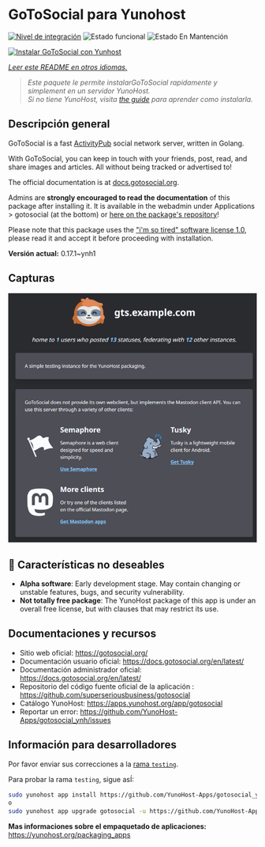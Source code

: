 <!--
Este archivo README esta generado automaticamente<https://github.com/YunoHost/apps/tree/master/tools/readme_generator>
No se debe editar a mano.
-->

# GoToSocial para Yunohost

[![Nivel de integración](https://dash.yunohost.org/integration/gotosocial.svg)](https://ci-apps.yunohost.org/ci/apps/gotosocial/) ![Estado funcional](https://ci-apps.yunohost.org/ci/badges/gotosocial.status.svg) ![Estado En Mantención](https://ci-apps.yunohost.org/ci/badges/gotosocial.maintain.svg)

[![Instalar GoToSocial con Yunhost](https://install-app.yunohost.org/install-with-yunohost.svg)](https://install-app.yunohost.org/?app=gotosocial)

*[Leer este README en otros idiomas.](./ALL_README.md)*

> *Este paquete le permite instalarGoToSocial rapidamente y simplement en un servidor YunoHost.*  
> *Si no tiene YunoHost, visita [the guide](https://yunohost.org/install) para aprender como instalarla.*

## Descripción general

GoToSocial is a fast [ActivityPub](https://activitypub.rocks/) social network server, written in Golang.

With GoToSocial, you can keep in touch with your friends, post, read, and share images and articles. All without being tracked or advertised to!

The official documentation is at [docs.gotosocial.org](https://docs.gotosocial.org).  

Admins are **strongly encouraged to read the documentation** of this package after installing it. It is available in the webadmin under Applications > gotosocial (at the bottom) or [here on the package's repository](https://github.com/YunoHost-Apps/gotosocial_ynh/blob/master/doc/ADMIN.md)!

Please note that this package uses the ["i'm so tired" software license 1.0](https://github.com/YunoHost-Apps/gotosocial_ynh/blob/master/LICENSE), please read it and accept it before proceeding with installation.


**Versión actual:** 0.17.1~ynh1

## Capturas

![Captura de GoToSocial](./doc/screenshots/screenshot.png)

## :red_circle: Características no deseables

- **Alpha software**: Early development stage. May contain changing or unstable features, bugs, and security vulnerability.
- **Not totally free package**: The YunoHost package of this app is under an overall free license, but with clauses that may restrict its use.

## Documentaciones y recursos

- Sitio web oficial: <https://gotosocial.org/>
- Documentación usuario oficial: <https://docs.gotosocial.org/en/latest/>
- Documentación administrador oficial: <https://docs.gotosocial.org/en/latest/>
- Repositorio del código fuente oficial de la aplicación : <https://github.com/superseriousbusiness/gotosocial>
- Catálogo YunoHost: <https://apps.yunohost.org/app/gotosocial>
- Reportar un error: <https://github.com/YunoHost-Apps/gotosocial_ynh/issues>

## Información para desarrolladores

Por favor enviar sus correcciones a la [rama `testing`](https://github.com/YunoHost-Apps/gotosocial_ynh/tree/testing).

Para probar la rama `testing`, sigue asÍ:

```bash
sudo yunohost app install https://github.com/YunoHost-Apps/gotosocial_ynh/tree/testing --debug
o
sudo yunohost app upgrade gotosocial -u https://github.com/YunoHost-Apps/gotosocial_ynh/tree/testing --debug
```

**Mas informaciones sobre el empaquetado de aplicaciones:** <https://yunohost.org/packaging_apps>
